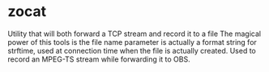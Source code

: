 # zocat
Utility that will both forward a TCP stream and record it to a file
The magical power of this tools is the file name parameter is actually a format string for strftime, used at connection time when the file is actually created.
Used to record an MPEG-TS stream while forwarding it to OBS.

